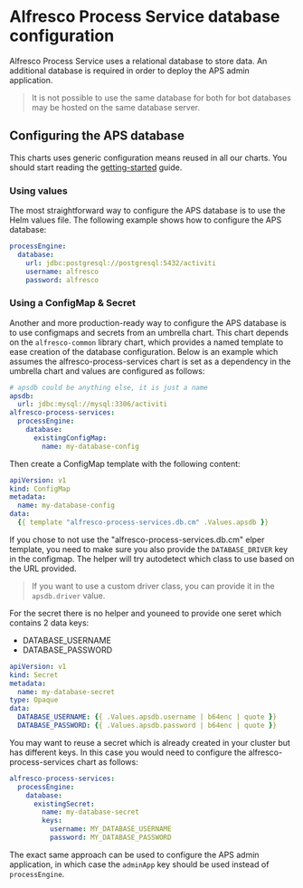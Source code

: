 # Alfresco Process Service database configuration

Alfresco Process Service uses a relational database to store data. An additional
database is required in order to deploy the APS admin application.

> It is not possible to use the same database for both for bot databases may be
> hosted on the same database server.

## Configuring the APS database

This charts uses generic configuration means reused in all our charts. You
should start reading the
[getting-started](../../docs/getting-started-with-alfresco-charts.md) guide.

### Using values

The most straightforward way to configure the APS database is to use the Helm
values file. The following example shows how to configure the APS database:

```yaml
processEngine:
  database:
    url: jdbc:postgresql://postgresql:5432/activiti
    username: alfresco
    password: alfresco
```

### Using a ConfigMap & Secret

Another and more production-ready way to configure the APS database is to use
configmaps and secrets from an umbrella chart. This chart depends on the
`alfresco-common` library chart, which provides a named template to ease
creation of the database configuration. Below is an example which assumes the
alfresco-process-services chart is set as a dependency in the umbrella chart
and values are configured as follows:

```yaml
# apsdb could be anything else, it is just a name
apsdb:
  url: jdbc:mysql://mysql:3306/activiti
alfresco-process-services:
  processEngine:
    database:
      existingConfigMap:
        name: my-database-config
```

Then create a ConfigMap template with the following content:

```yaml
apiVersion: v1
kind: ConfigMap
metadata:
  name: my-database-config
data:
  {{ template "alfresco-process-services.db.cm" .Values.apsdb }}
```

If you chose to not use the "alfresco-process-services.db.cm" elper template,
you need to make sure you also provide the `DATABASE_DRIVER` key in the
configmap. The helper will try autodetect which class to use based on the URL
provided.

> If you want to use a custom driver class, you can provide it in the
> `apsdb.driver` value.

For the secret there is no helper and youneed to provide one seret which contains 2 data keys:

* DATABASE_USERNAME
* DATABASE_PASSWORD

```yaml
apiVersion: v1
kind: Secret
metadata:
  name: my-database-secret
type: Opaque
data:
  DATABASE_USERNAME: {{ .Values.apsdb.username | b64enc | quote }}
  DATABASE_PASSWORD: {{ .Values.apsdb.password | b64enc | quote }}
```

You may want to reuse a secret which is already created in your cluster but has
different keys. In this case you would need to configure the
alfresco-process-services chart as follows:

```yaml
alfresco-process-services:
  processEngine:
    database:
      existingSecret:
        name: my-database-secret
        keys:
          username: MY_DATABASE_USERNAME
          password: MY_DATABASE_PASSWORD
```

The exact same approach can be used to configure the APS admin application, in
which case the `adminApp` key should be used instead of `processEngine`.
